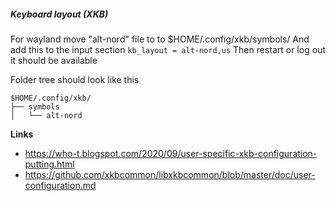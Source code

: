 ##### Keyboard layout (XKB)
For wayland move "alt-nord" file to to $HOME/.config/xkb/symbols/
And add this to the input section `kb_layout = alt-nord,us`
Then restart or log out it should be available

Folder tree should look like this
```
$HOME/.config/xkb/
├── symbols
│   └── alt-nord
```

**Links**
- https://who-t.blogspot.com/2020/09/user-specific-xkb-configuration-putting.html
- https://github.com/xkbcommon/libxkbcommon/blob/master/doc/user-configuration.md
